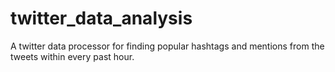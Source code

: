 # twitter_data_analysis

A twitter data processor for finding popular hashtags and mentions from the tweets within every past hour.
